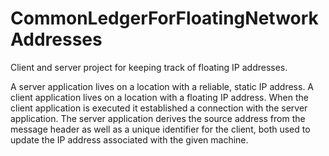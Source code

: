 # CommonLedgerForFloatingNetworkAddresses 
Client and server project for keeping track of floating IP addresses.

A server application lives on a location with a reliable, static IP address.
A client application lives on a location with a floating IP address.
When the client application is executed it established a connection with the server application.
The server application derives the source address from the message header as well as a unique identifier for the client, both used to update the IP address associated with the given machine. 
